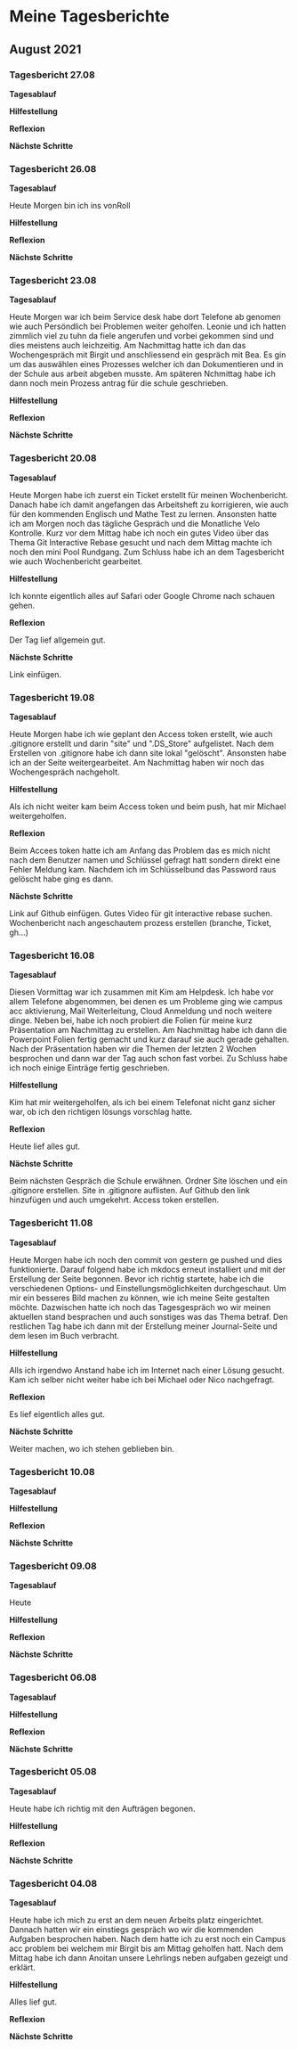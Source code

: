 # **Meine Tagesberichte**

## **August 2021**

### Tagesbericht 27.08

**Tagesablauf**

**Hilfestellung**

**Reflexion**

**Nächste Schritte**

### Tagesbericht 26.08

**Tagesablauf**

Heute Morgen bin ich ins vonRoll 

**Hilfestellung**

**Reflexion**

**Nächste Schritte**


### Tagesbericht 23.08

**Tagesablauf**

Heute Morgen war ich beim Service desk habe dort Telefone ab genomen wie auch Persöndlich bei Problemen weiter geholfen. Leonie und ich hatten zimmlich viel zu tuhn da fiele angerufen und vorbei gekommen sind und dies meistens auch leichzeitig. Am Nachmittag hatte ich dan das Wochengespräch mit Birgit und anschliessend ein gespräch mit Bea. Es gin um das auswählen eines Prozesses welcher ich dan Dokumentieren und in der Schule aus arbeit abgeben musste. Am späteren Nchmittag habe ich dann noch mein Prozess antrag für die schule geschrieben.

**Hilfestellung**


**Reflexion**


**Nächste Schritte**



### Tagesbericht 20.08

**Tagesablauf**

Heute Morgen habe ich zuerst ein Ticket erstellt für meinen Wochenbericht. Danach habe ich damit angefangen das Arbeitsheft zu korrigieren, wie auch für den kommenden Englisch und Mathe Test zu lernen. Ansonsten hatte ich am Morgen noch das tägliche Gespräch und die Monatliche Velo Kontrolle. Kurz vor dem Mittag habe ich noch ein gutes Video über das Thema Git Interactive Rebase gesucht und nach dem Mittag machte ich noch den mini Pool Rundgang. Zum Schluss habe ich an dem Tagesbericht wie auch Wochenbericht gearbeitet.  

**Hilfestellung**

Ich konnte eigentlich alles auf Safari oder Google Chrome nach schauen gehen.

**Reflexion**

Der Tag lief allgemein gut.

**Nächste Schritte**

Link einfügen. 
	

### Tagesbericht 19.08

**Tagesablauf**

Heute Morgen habe ich wie geplant den Access token erstellt, wie auch .gitignore erstellt und darin "site" und ".DS_Store" aufgelistet. Nach dem Erstellen von .gitignore habe ich dann site lokal "gelöscht". Ansonsten habe ich an der Seite weitergearbeitet. Am Nachmittag haben wir noch das Wochengespräch nachgeholt.

**Hilfestellung**

Als ich nicht weiter kam beim Access token und beim push, hat mir Michael weitergeholfen. 

**Reflexion**

Beim Accees token hatte ich am Anfang das Problem das es mich nicht nach dem Benutzer namen und Schlüssel gefragt hatt sondern direkt eine Fehler Meldung kam. Nachdem ich im Schlüsselbund das Password raus gelöscht habe ging es dann. 

**Nächste Schritte**

Link auf Github einfügen. Gutes Video für git interactive rebase suchen. Wochenbericht nach angeschautem prozess erstellen (branche, Ticket, gh...)


### Tagesbericht 16.08

**Tagesablauf**

Diesen Vormittag war ich zusammen mit Kim am Helpdesk. Ich habe vor allem Telefone abgenommen, bei denen es um Probleme ging wie campus acc aktivierung, Mail Weiterleitung, Cloud Anmeldung und noch weitere dinge. Neben bei, habe ich noch probiert die Folien für meine kurz Präsentation am Nachmittag zu erstellen. Am Nachmittag habe ich dann die Powerpoint Folien fertig gemacht und kurz darauf sie auch gerade gehalten. Nach der Präsentation haben wir die Themen der letzten 2 Wochen besprochen und dann war der Tag auch schon fast vorbei. Zu Schluss habe ich noch einige Einträge fertig geschrieben.

**Hilfestellung**

Kim hat mir weitergeholfen, als ich bei einem Telefonat nicht ganz sicher war, ob ich den richtigen lösungs vorschlag hatte.

**Reflexion**

Heute lief alles gut.

**Nächste Schritte**

Beim nächsten Gespräch die Schule erwähnen. Ordner Site löschen und ein .gitignore erstellen. Site in .gitignore auflisten. Auf Github den link hinzufügen und auch umgekehrt. Access token erstellen.


### Tagesbericht 11.08

**Tagesablauf**

Heute Morgen habe ich noch den commit von gestern ge pushed und dies funktionierte. Darauf folgend habe ich mkdocs erneut installiert und mit der Erstellung der Seite begonnen. Bevor ich richtig startete, habe ich die verschiedenen Options- und Einstellungsmöglichkeiten durchgeschaut. Um mir ein besseres Bild machen zu können, wie ich meine Seite gestalten möchte. Dazwischen hatte ich noch das Tagesgespräch wo wir meinen aktuellen stand besprachen und auch sonstiges was das Thema betraf. Den restlichen Tag habe ich dann mit der Erstellung meiner Journal-Seite und dem lesen im Buch verbracht.

**Hilfestellung**

Alls ich irgendwo Anstand habe ich im Internet nach einer Lösung gesucht. Kam ich selber nicht weiter habe ich bei Michael oder Nico nachgefragt.

**Reflexion**

Es lief eigentlich alles gut.

**Nächste Schritte**

Weiter machen, wo ich stehen geblieben bin.

### Tagesbericht 10.08

**Tagesablauf**

**Hilfestellung**

**Reflexion**

**Nächste Schritte**

### Tagesbericht 09.08

**Tagesablauf**

Heute 

**Hilfestellung**

**Reflexion**

**Nächste Schritte**

### Tagesbericht 06.08

**Tagesablauf**

**Hilfestellung**

**Reflexion**

**Nächste Schritte**

### Tagesbericht 05.08

**Tagesablauf**

Heute habe ich richtig mit den Aufträgen begonen.

**Hilfestellung**

**Reflexion**

**Nächste Schritte**

### Tagesbericht 04.08

**Tagesablauf**

Heute habe ich mich zu erst an dem neuen Arbeits platz eingerichtet. Dannach hatten wir ein einstiegs gespräch wo wir die kommenden Aufgaben besprochen haben. Nach dem hatte ich zu erst noch ein Campus acc problem bei welchem mir Birgit bis am Mittag geholfen hatt. Nach dem Mittag habe ich dann Anoitan unsere Lehrlings neben aufgaben gezeigt und erklärt. 

**Hilfestellung**

Alles lief gut.

**Reflexion**

**Nächste Schritte**
